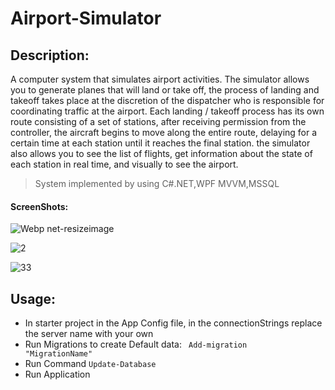 # Airport-Simulator

## Description:

A computer system that simulates airport activities. The simulator allows you to generate planes that will land or take off, the process of landing and takeoff takes place at the discretion of the dispatcher who is responsible for coordinating traffic at the airport. Each landing / takeoff process has its own route consisting of a set of stations, after receiving permission from the controller, the aircraft begins to move along the entire route, delaying for a certain time at each station until it reaches the final station. the simulator also allows you to see the list of flights, get information about the state of each station in real time, and visually to see the airport.
> System implemented by using C#.NET,WPF MVVM,MSSQL

#### ScreenShots:

![Webp net-resizeimage](https://user-images.githubusercontent.com/63552702/126034895-9ca7f3d8-28e2-4b16-9d65-62c06a6685bf.png)

![2](https://user-images.githubusercontent.com/63552702/126034920-9455fb79-b9af-443c-887f-bd040f8a541c.png)

![33](https://user-images.githubusercontent.com/63552702/126034940-ba002146-360b-4b8a-b389-acbd3a722026.png)


## Usage:

* In starter project in the App Config file, in the connectionStrings replace the server name with your own
*	Run Migrations to create Default data: <code> Add-migration "MigrationName" </code>
*	Run Command <code>Update-Database</code>   
* Run Application



